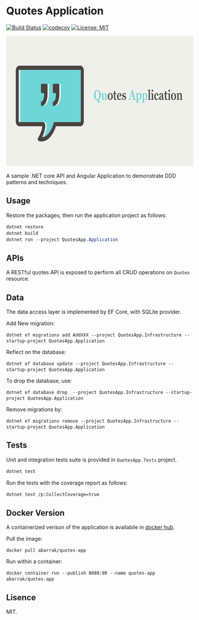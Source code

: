 # Quotes Application

[![Build Status](https://travis-ci.com/abarrak/Quotes-Application.svg?token=6srXbW1inBqbcVxZhTbQ&branch=master)](https://travis-ci.com/abarrak/Quotes-Application) [![codecov](https://codecov.io/gh/abarrak/Quotes-Application/branch/master/graph/badge.svg?token=NQoRbhJ1Ys)](https://codecov.io/gh/abarrak/Quotes-Application) [![License: MIT](https://img.shields.io/badge/License-MIT-yellow.svg)](https://opensource.org/licenses/MIT)

<img src="https://raw.githubusercontent.com/abarrak/Quotes-Application/master/QuotesApp.Application/ClientApp/src/assets/images/quotes-app-social.png?token=AE6SOXWPGTPX5VPMCKN2EFS5POEDC" alt="logo" width="700" height="350">

A sample .NET core API and Angular Application to demonstrate DDD patterns and techniques.


## Usage

Restore the packages, then run the application project as follows:

```csharp
dotnet restore
dotnet build
dotnet run --project QuotesApp.Application
```

## APIs

A RESTful quotes API is exposed to perform all CRUD operations on `Quotes` resource.

## Data

The data access layer is implemented by EF Core, with SQLite provider.

Add New migration:

```shell
dotnet ef migrations add AddXXX --project QuotesApp.Infrastructure --startup-project QuotesApp.Application
```

Reflect on the database:

```shell
dotnet ef database update --project QuotesApp.Infrastructure --startup-project QuotesApp.Application
```

To drop the database, use:

```shell
dotnet ef database drop  --project QuotesApp.Infrastructure --startup-project QuotesApp.Application
```

Remove migrations by:

```shell
dotnet ef migrations remove --project QuotesApp.Infrastructure --startup-project QuotesApp.Application
```

## Tests

Unit and integration tests suite is provided in  `QuotesApp.Tests` project.

```bash
dotnet test
```

Run the tests with the coverage report as follows:

```bash
dotnet test /p:CollectCoverage=true
```

## Docker Version

A containerized verison of the application is availabile in [docker hub](https://hub.docker.com/r/abarrak/quotes-app).

Pull the image:
```shell
docker pull abarrak/quotes-app
```

Run within a container:
```shell
docker container run --publish 8080:80 --name quotes-app abarrak/quotes-app
```


## Lisence

MIT.
